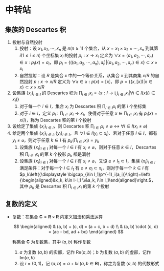 # 中转站

## 集族的 Descartes 积
1. 投射与自然投射
    1. 投射：设 $x_1, x_2, \cdots, x_n$ 是 $n(n\geqslant 1)$ 个集合，从 $x=x_1\times x_2\times \cdots, x_n$ 到其第 $i(1\leqslant i\leqslant n)$ 个坐标集 $x_i$ 的投射 $p_i: x\to x_i$ 定义为 $\forall x=(a_1, a_2, \cdots, a_n) \in x: p_i(x)=a_i$，即 $p_i=\{((a_1, a_2, \cdots, a_n), a_i)|(a_1, a_2, \cdots, a_n)\in x\}\subset x\times x_i$
    2. 自然投射：设 $R$ 是集合 $x$ 中的一个等价关系，从集合 $x$ 到其商集 $x/R$ 的自然投射 $p:x\to x/R$ 定义为 $\forall x\in x: p(x)=[x]$，即 $p=\{(x, [x])|x\in x\}\subset x\times x/R$
2. 设集族 $\{x_i\}_{i\in I}$ 的 $\mathrm{Descartes}$ 积为 ${\displaystyle \prod_{i\in I}x_i}=\{x: I\to \bigcup_{i\in I}x_i|\forall i\in I(x(i)\in x_i)\}$
    1. 对于每一个 $i\in I$，集合 $x_i$ 为 $\mathrm{Descartes}$ 积 ${\displaystyle \prod_{i\in I}x_i}$ 的第 $i$ 个坐标集
    2. 对于 $i\in I$，定义 $p_i: {\displaystyle \prod_{i\in I}x_i} \to x_i$，使得对于任意 $x\in {\displaystyle \prod_{i\in I}x_i}$ 有 $p_i(x)=x(i)$，称为 $\mathrm{Descartes}$ 积的第 $i$ 个投射
3. 设给定了集族 $\{x_i\}_{i\in I}$，则 $\mathrm{Descartes}$ 积 ${\displaystyle \prod_{i\in I}x_i} \neq \varnothing \leftrightarrow \forall i\in I(x_i\neq \varnothing)$
4. 给定两个集族 $\{x_i\}_{i\in I}, \{y_i\}_{i\in I}$，且 $\forall i\in I(y_i\subset x_i)$．若对于任意 $i\in I$，都有 $y_i\neq \varnothing$，则对于任意 $k\in I$ 有 $p_k\left({\displaystyle \prod_{i\in I}x_i}\right)=y_k$
    1. 设集族 $\{x_i\}_{i\in I}$ 对每一个 $i\in I$ 有 $x_i\neq \varnothing$，则对于任意 $k\in I$，$\mathrm{Descartes}$ 积 ${\displaystyle \prod_{i\in I}x_i}$ 的第 $k$ 个投影 $p_k$ 都是满射
    2. 设集族 $\{x_i\}_{i\in I}$ 对每一个 $i\in I$ 有 $x_i\neq \varnothing$，又设 $\varnothing \neq I_1 \subset I$，集族 $\{x_i\}_{i\in I}$满足条件：对于每一个 $i\in I_1$ 有 $\varnothing \neq a_i\subset x_i$，则对于每一个 $k\in I$ 有 $p_k\left({\displaystyle \bigcap_{i\in I_1}p^{-1}_i(a_i)}\right)=\left\{\begin{aligned}&x_k, k\in I-I_1 \\&a_k, i\in I_1\end{aligned}\right.$，其中 $p_k$ 是 $\mathrm{Descartes}$ 积 ${\displaystyle \prod_{i\in I}x_i}$ 的第 $k$ 个投射

## 复数的定义
- 复数：在集合 $\mathbf C = \mathbf R \times \mathbf R$ 内定义加法和乘法运算

    $$
    \begin{aligned}
    & (a, b) + (c, d) = (a + c, b + d) \\
    & (a, b) \cdot (c, d) = (ac - bd, ad + bc)
    \end{aligned}
    $$

    称集合 $\mathbf C$ 为复数集，其中 $(a, b)$ 称作复数

    1. $a$ 为复数 $(a, b)$ 的实部，记作 $\text{Re}(a, b)$；$b$ 为复数 $(a, b)$ 的虚部，记作 $\text{Im}(a, b)$
    2. 设 $i = (0, 1)$，记 $(a, b) = a + bi \ (a, b \in \mathbf R)$，称之为复数 $(a, b)$ 的代数形式
